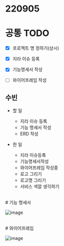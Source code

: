 # 220905

# 공통 TODO
- [x]  프로젝트 명 정하기(상시)
- [x]  지라 이슈 등록
- [x]  기능명세서 작성
- [ ]  와이어프레임 작성


## 수빈

- 할 일
    - 지라 이슈 등록
    - 기능 명세서 작성
    - ERD 작성

- 한 일
    - 지라 이슈등록
    - 기능명세서작성
    - 와이어프레임 작성중
    - 로고 그리기
    - 로고명 그리기
    - 서비스 색깔 생각하기

<br>
 # 기능 명세서

![image](/uploads/0a89ebbe0c2ab0017c57c6c87d387c7a/image.png)

<br>
# 와이어프레임

![image](/uploads/9a8f07248a4ca208394cedf5aa7138fe/image.png)
